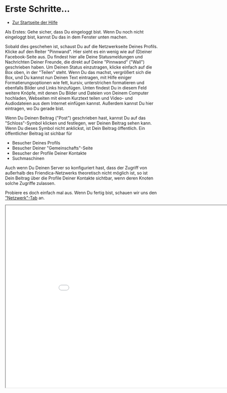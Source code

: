 Erste Schritte... 
=================

* [Zur Startseite der Hilfe](help)

Als Erstes: Gehe sicher, dass Du eingeloggt bist. 
Wenn Du noch nicht eingeloggt bist, kannst Du das in dem Fenster unten machen. 

Sobald dies geschehen ist, schaust Du auf die Netzwerkseite Deines Profils. 
Klicke auf den Reiter "Pinnwand".
Hier sieht es ein wenig wie auf (D)einer Facebook-Seite aus. 
Du findest hier alle Deine Statusmeldungen und Nachrichten Deiner Freunde, die direkt auf Deine "Pinnwand" ("Wall") geschrieben haben. 
Um Deinen Status einzutragen, klicke einfach auf die Box oben, in der "Teilen" steht. 
Wenn Du das machst, vergrößert sich die Box, und Du kannst nun Deinen Text eintragen, mit Hilfe einiger Formatierungsoptionen wie fett, kursiv, unterstrichen formatieren und ebenfalls Bilder und Links hinzufügen. 
Unten findest Du in diesem Feld weitere Knöpfe, mit denen Du Bilder und Dateien von Deinem Computer hochladen, Webseiten mit einem Kurztext teilen und Video- und Audiodateien aus dem Internet einfügen kannst. 
Außerdem kannst Du hier eintragen, wo Du gerade bist. 

Wenn Du Deinen Beitrag ("Post") geschrieben hast, kannst Du auf das "Schloss"-Symbol klicken und festlegen, wer Deinen Beitrag sehen kann. 
Wenn Du dieses Symbol nicht anklickst, ist Dein Beitrag öffentlich. 
Ein öffentlicher Beitrag ist sichbar für
<ul>
	<li>Besucher Deines Profils</li>
	<li>Besucher Deiner "Gemeinschafts"-Seite</li>
	<li>Besucher der Profile Deiner Kontakte</li>
	<li>Suchmaschinen</li>
</ul>
Auch wenn Du Deinen Server so konfiguriert hast, dass der Zugriff von außerhalb des Friendica-Netzwerks theoretisch nicht möglich ist, so ist Dein Beitrag über die Profile Deiner Kontakte sichtbar, wenn deren Knoten solche Zugriffe zulassen.

<!--Das bedeutet, dass jeder, der Dein Profil ansieht, den Beitrag sehen kann. Außerdem auch jene, die den "Community"-Tab Deines Servers oder auf dem "Netzwerk"-Tab ("Beiträge Deiner Kontakte") eines befreundeten Kontakts betrachten.-->

Probiere es doch einfach mal aus. Wenn Du fertig bist, schauen wir uns den <a href="help/Quick-Start-network">"Netzwerk"-Tab</a> an. 

<iframe src="login" width="950" height="600"></iframe>

